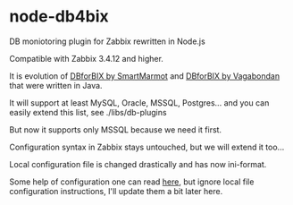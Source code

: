 # node-db4bix

DB moniotoring plugin for Zabbix rewritten in Node.js

Compatible with Zabbix 3.4.12 and higher.

It is evolution of [DBforBIX by SmartMarmot](https://github.com/smartmarmot/DBforBIX) and [DBforBIX by Vagabondan](https://github.com/vagabondan/DBforBIX) that were written in Java.

It will support at least MySQL, Oracle, MSSQL, Postgres... and you can easily extend this list, see ./libs/db-plugins 

But now it supports only MSSQL because we need it first.

Configuration syntax in Zabbix stays untouched, but we will extend it too...

Local configuration file is changed drastically and has now ini-format.

Some help of configuration one can read [here](https://github.com/vagabondan/DBforBIX/wiki), but ignore local file configuration instructions, I'll update them a bit later here.